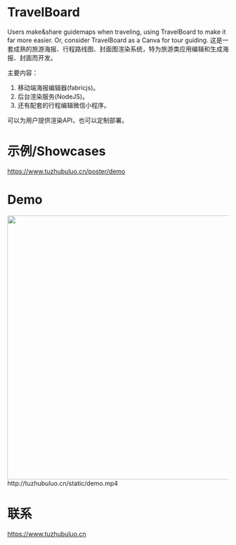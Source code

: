 # TravelBoard
Users make&amp;share guidemaps when traveling, using TravelBoard to make it far more easier. Or, consider TravelBoard as a Canva for tour guiding.
这是一套成熟的旅游海报、行程路线图、封面图渲染系统，特为旅游类应用编辑和生成海报、封面而开发。

主要内容：
1. 移动端海报编辑器(fabricjs)。
2. 后台渲染服务(NodeJS)。
3. 还有配套的行程编辑微信小程序。

可以为用户提供渲染API，也可以定制部署。

# 示例/Showcases
https://www.tuzhubuluo.cn/poster/demo


# Demo
<img src="https://www.tuzhubuluo.cn/static/demo.png"  width="600" />
http://tuzhubuluo.cn/static/demo.mp4


# 联系
https://www.tuzhubuluo.cn 
